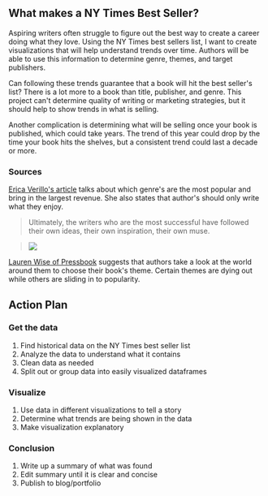 ## What makes a NY Times Best Seller?

Aspiring writers often struggle to figure out the best way to create a career doing what they love. Using the NY Times best sellers list, I want to create visualizations that will help understand trends over time. Authors will be able to use this information to determine genre, themes, and target publishers.

Can following these trends guarantee that a book will hit the best seller's list? There is a lot more to a book than title, publisher, and genre. This project can't determine quality of writing or marketing strategies, but it should help to show trends in what is selling. 

Another complication is determining what will be selling once your book is published, which could take years. The trend of this year could drop by the time your book hits the shelves, but a consistent trend could last a decade or more.

### Sources

[Erica Verillo's article](https://writingcooperative.com/what-are-the-most-popular-literary-genres-6db5c69928cc) talks about which genre's are the most popular and bring in the largest revenue. She also states that author's should only write what they enjoy. 

> Ultimately, the writers who are the most successful have followed their own ideas, their own inspiration, their own muse.

>![](https://cdn-images-1.medium.com/max/1600/0*R7TtgnXa5a__b4RT.png)






[Lauren Wise of Pressbook](https://pressbooks.com/blog/2017-publishing-trends-for-authors-and-the-industry/) suggests that authors take a look at the world around them to choose their book's theme. Certain themes are dying out while others are sliding in to popularity.

## Action Plan

### Get the data

1. Find historical data on the NY Times best seller list
2. Analyze the data to understand what it contains
3. Clean data as needed
4. Split out or group data into easily visualized dataframes

### Visualize

1. Use data in different visualizations to tell a story
2. Determine what trends are being shown in the data
3. Make visualization explanatory

### Conclusion

1. Write up a summary of what was found
2. Edit summary until it is clear and concise
3. Publish to blog/portfolio

